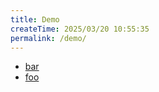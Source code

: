 ```yaml
---
title: Demo
createTime: 2025/03/20 10:55:35
permalink: /demo/
---
```


- [bar](./bar.md)
- [foo](./foo.md)
